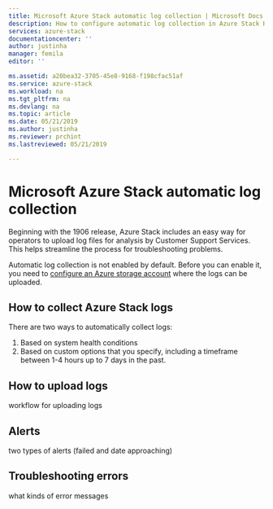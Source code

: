```yaml
---
title: Microsoft Azure Stack automatic log collection | Microsoft Docs
description: How to configure automatic log collection in Azure Stack Help + Support.
services: azure-stack
documentationcenter: ''
author: justinha
manager: femila
editor: ''

ms.assetid: a20bea32-3705-45e8-9168-f198cfac51af
ms.service: azure-stack
ms.workload: na
ms.tgt_pltfrm: na
ms.devlang: na
ms.topic: article
ms.date: 05/21/2019
ms.author: justinha
ms.reviewer: prchint
ms.lastreviewed: 05/21/2019

---
```

# Microsoft Azure Stack automatic log collection


Beginning with the 1906 release, Azure Stack includes an easy way for operators to upload log files for analysis by Customer Support Services. This helps streamline the process for troubleshooting problems. 

Automatic log collection is not enabled by default. Before you can enable it, you need to [configure an Azure storage account](azure-stack-storage-account.md) where the logs can be uploaded. 

## How to collect Azure Stack logs

There are two ways to automatically collect logs:

1. Based on system health conditions
2. Based on custom options that you specify, including a timeframe between 1-4 hours up to 7 days in the past. 

## How to upload logs

workflow for uploading logs 

## Alerts
two types of alerts (failed and date approaching)

## Troubleshooting errors

what kinds of error messages 